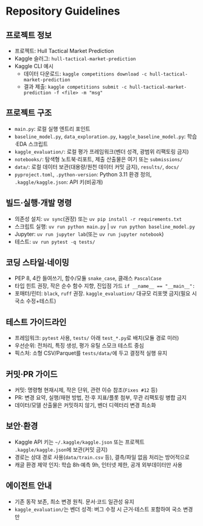 # Repository Guidelines

## 프로젝트 정보
- 프로젝트: Hull Tactical Market Prediction
- Kaggle 슬러그: `hull-tactical-market-prediction`
- Kaggle CLI 예시
  - 데이터 다운로드: `kaggle competitions download -c hull-tactical-market-prediction`
  - 결과 제출: `kaggle competitions submit -c hull-tactical-market-prediction -f <file> -m "msg"`

## 프로젝트 구조
- `main.py`: 로컬 실행 엔트리 포인트
- `baseline_model.py`, `data_exploration.py`, `kaggle_baseline_model.py`: 학습·EDA 스크립트
- `kaggle_evaluation/`: 로컬 평가 프레임워크(벤더 성격, 광범위 리팩토링 금지)
- `notebooks/`: 탐색형 노트북·리포트, 제출 산출물은 여기 또는 `submissions/`
- `data/`: 로컬 데이터 보관(대용량/원천 데이터 커밋 금지), `results/`, `docs/`
- `pyproject.toml`, `.python-version`: Python 3.11 환경 정의, `.kaggle/kaggle.json`: API 키(비공개)

## 빌드·실행·개발 명령
- 의존성 설치: `uv sync`(권장) 또는 `uv pip install -r requirements.txt`
- 스크립트 실행: `uv run python main.py` | `uv run python baseline_model.py`
- Jupyter: `uv run jupyter lab`(또는 `uv run jupyter notebook`)
- 테스트: `uv run pytest -q tests/`

## 코딩 스타일·네이밍
- PEP 8, 4칸 들여쓰기, 함수/모듈 `snake_case`, 클래스 `PascalCase`
- 타입 힌트 권장, 작은 순수 함수 지향, 진입점 가드 `if __name__ == "__main__":`
- 포매터/린터: `black`, `ruff` 권장. `kaggle_evaluation/` 대규모 리포맷 금지(필요 시 국소 수정+테스트)

## 테스트 가이드라인
- 프레임워크: `pytest` 사용, `tests/` 아래 `test_*.py`로 배치(모듈 경로 미러)
- 우선순위: 전처리, 특징 생성, 평가 유틸 스모크 테스트 중심
- 픽스처: 소형 CSV/Parquet를 `tests/data/`에 두고 결정적 실행 유지

## 커밋·PR 가이드
- 커밋: 명령형 현재시제, 작은 단위, 관련 이슈 참조(`Fixes #12` 등)
- PR: 변경 요약, 실행/재현 방법, 전·후 지표/플롯 첨부, 무관 리팩토링 병합 금지
- 데이터/모델 산출물은 커밋하지 않기, 벤더 디렉터리 변경 최소화

## 보안·환경
- Kaggle API 키는 `~/.kaggle/kaggle.json` 또는 프로젝트 `.kaggle/kaggle.json`에 보관(커밋 금지)
- 경로는 상대 경로 사용(`data/train.csv` 등), 결측/파일 없음 처리는 방어적으로
- 캐글 환경 제약 인지: 학습 8h·예측 9h, 인터넷 제한, 공개 외부데이터만 사용

## 에이전트 안내
- 기존 동작 보존, 최소 변경 원칙. 문서·코드 일관성 유지
- `kaggle_evaluation/`는 벤더 성격: 버그 수정 시 근거·테스트 포함하여 국소 변경만
